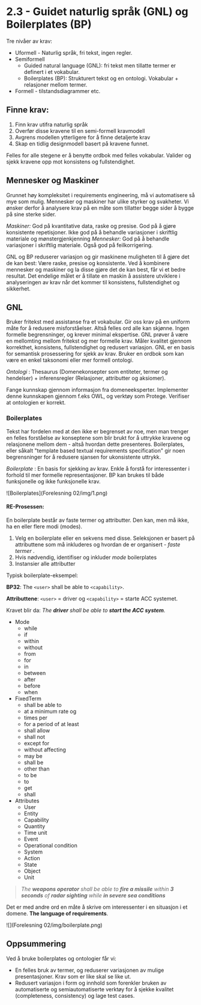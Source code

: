 # 2.3 - Guidet naturlig språk (GNL) og Boilerplates (BP)

Tre nivåer av krav: 

* Uformell - Naturlig språk, fri tekst, ingen regler. 
* Semiformell 
	* Guided natural language (GNL): fri tekst men tillatte termer er definert i et vokabular. 
	* Boilerplates (BP): Strukturert tekst og en ontologi. Vokabular + relasjoner mellom termer.
* Formell - tilstandsdiagrammer etc.

## Finne krav:

1. Finn krav utifra naturlig språk
2. Overfør disse kravene til en semi-formell kravmodell
3. Avgrens modellen ytterligere for å finne detaljerte krav
4. Skap en tidlig designmodell basert på kravene funnet.

Felles for alle stegene er å benytte ordbok med felles vokabular. Valider og sjekk kravene opp mot konsistens og fullstendighet.

## Mennesker og Maskiner
Grunnet høy kompleksitet i requirements engineering, må vi automatisere så mye som mulig. Mennesker og maskiner har ulike styrker og svakheter. Vi ønsker derfor å analysere krav på en måte som tillatter begge sider å bygge på sine sterke sider.

_Maskiner:_ God på kvantitative data, raske og presise. God på å gjøre konsistente repetisjoner. Ikke god på å behandle variasjoner i skriftlig materiale og mønstergjenkjenning
_Mennesker:_ God på å behandle variasjoner i skriftlig materiale. Også god på feilkorrigering.

GNL og BP reduserer variasjon og gir maskinene muligheten til å gjøre det de kan best: Være raske, presise og konsistente. Ved å kombinere mennesker og maskiner og la disse gjøre det de kan best, får vi et bedre resultat.
Det endelige målet er å tillate en maskin å assistere utviklere i analyseringen av krav når det kommer til konsistens, fullstendighet og sikkerhet. 

## GNL
Bruker fritekst med assistanse fra et vokabular. Gir oss krav på en uniform måte for å redusere misforståelser. Altså felles ord alle kan skjønne. Ingen formelle begrensninger, og krever minimal ekspertise.
GNL prøver å være en mellomting mellom fritekst og mer formelle krav. Måler kvalitet gjennom korrekthet, konsistens, fullstendighet og redusert variasjon. GNL er en basis for semantisk prosessering for sjekk av krav.
Bruker en ordbok som kan være en enkel taksonomi eller mer formell ontologi.

_Ontologi_
: Thesaurus (Domenekonsepter som entiteter, termer og hendelser) + inferensregler (Relasjoner, attributter og aksiomer).

Fange kunnskap gjennom informasjon fra domeneeksperter. Implementer denne kunnskapen gjennom f.eks OWL, og verktøy som Protege. Verifiser at ontologien er korrekt. 

### Boilerplates
Tekst har fordelen med at den ikke er begrenset av noe, men man trenger en felles forståelse av konseptene som blir brukt for å uttrykke kravene og relasjonene mellom dem - altså hvordan dette presenteres. 
Boilerplates, eller såkalt "template based textual requirements specification" gir noen begrensninger for å redusere sjansen for ukonsistente uttrykk.

_Boilerplate_
: En basis for sjekking av krav. Enkle å forstå for interessenter i forhold til mer formelle representasjoner. 
BP kan brukes til både funksjonelle og ikke funksjonelle krav. 

![Boilerplates](Forelesning 02/img/1.png)

#### RE-Prosessen:
En boilerplate består av faste termer og attributter. Den kan, men må ikke, ha en eller flere modi (modes).

1. Velg en boilerplate eller en sekvens med disse. Seleksjonen er basert på attributtene som må inkluderes og hvordan de er organisert - _faste termer_ . 
2. Hvis nødvendig, identifiser og inkluder _mode_ boilerplates
3. Instansier alle attributter

Typisk boilerplate-eksempel:

__BP32__: The `<user>` shall be able to `<capability>`.

__Attributtene__: `<user>` = driver og `<capability>` = starte ACC systemet.

Kravet blir da: _The **driver** shall be able to **start the ACC system**._


* Mode
	* while
	* if
	* within
	* without
	* from
	* for
	* in
	* between
	* after
	* before
	* when
* FixedTerm
	* shall be able to
	* at a minimum rate og
	* times per
	* for a period of at least
	* shall allow
	* shall not
	* except for
	* without affecting
	* may be
	* shall be
	* other than
	* to be
	* to
	* get
	* shall
* Attributes
	* User
	* Entity
	* Capability
	* Quantity
	* Time unit
	* Event
	* Operational condition
	* System
	* Action
	* State
	* Object
	* Unit


> _The **weapons operator** shall be able to **fire a missile** within **3 seconds** of **radar sighting** while **in severe sea conditions**_

Det er med andre ord en måte å skrive om interessenter i en situasjon i et domene. **The language of requirements**.

![](Forelesning 02/img/boilerplate.png)

## Oppsummering
Ved å bruke boilerplates og ontologier får vi: 

* En felles bruk av termer, og reduserer variasjonen av mulige presentasjoner. Krav som er like skal se like ut. 
* Redusert variasjon i form og innhold som forenkler bruken av automatiserte og semiautomatiserte verktøy for å sjekke kvalitet (completeness, consistency) og lage test cases.





